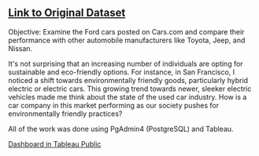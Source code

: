 ## [Link to Original Dataset](https://www.kaggle.com/datasets/andreinovikov/used-cars-dataset)

Objective: Examine the Ford cars posted on Cars.com and compare their performance with other automobile manufacturers like Toyota, Jeep, and Nissan. 

It's not surprising that an increasing number of individuals are opting for sustainable and eco-friendly options. For instance, in San Francisco, I noticed a shift towards environmentally friendly goods, particularly hybrid
electric or electric cars. This growing trend towards newer, sleeker electric vehicles made me think about the state of the used car industry. How is a car company in this market performing as our society pushes for environmentally friendly practices? 

All of the work was done using PgAdmin4 (PostgreSQL) and Tableau. 

[Dashboard in Tableau Public](https://public.tableau.com/views/cars_com_Dashboard/Dashboard1?:language=en-US&publish=yes&:display_count=n&:origin=viz_share_link)
